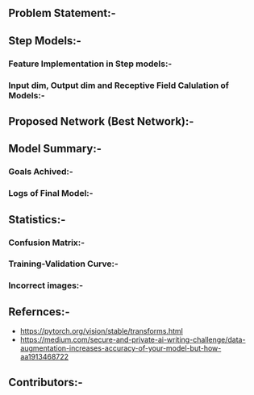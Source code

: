## **Problem Statement:-**

## **Step Models:-**

### Feature Implementation in Step models:-

### Input dim, Output dim and Receptive Field Calulation of Models:-

## **Proposed Network (Best Network):-**

## Model Summary:-

### Goals Achived:-

### Logs of Final Model:-

## Statistics:-

### Confusion Matrix:-

### Training-Validation Curve:-

### Incorrect images:-

## Refernces:-

* https://pytorch.org/vision/stable/transforms.html
* https://medium.com/secure-and-private-ai-writing-challenge/data-augmentation-increases-accuracy-of-your-model-but-how-aa1913468722

## Contributors:-

